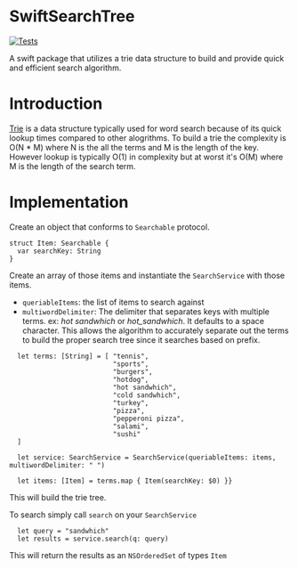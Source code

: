 # SwiftSearchTree

[![Tests](https://github.com/wvabrinskas/SwiftSearchTrie/actions/workflows/tests.yml/badge.svg?branch=main)](https://github.com/wvabrinskas/SwiftSearchTrie/actions/workflows/tests.yml)

A swift package that utilizes a trie data structure to build and provide quick and efficient search algorithm. 

# Introduction 

[Trie](https://en.wikipedia.org/wiki/Trie) is a data structure typically used for word search because of its quick lookup times compared to other alogrithms. To build a trie the complexity is O(N * M) where N is the all the terms and M is the length of the key. However lookup is typically O(1) in complexity but at worst it's O(M) where M is the length of the search term. 

# Implementation

Create an object that conforms to `Searchable` protocol. 

```
struct Item: Searchable {
  var searchKey: String
}
```

Create an array of those items and instantiate the `SearchService` with those items. 
- `queriableItems`: the list of items to search against 
- `multiwordDelimiter`: The delimiter that separates keys with multiple terms. ex: *hot sandwhich* or *hot_sandwhich*. It defaults to a space character. This allows the algorithm to accurately separate out the terms to build the proper search tree since it searches based on prefix. 

```
  let terms: [String] = [ "tennis",
                          "sports",
                          "burgers",
                          "hotdog",
                          "hot sandwhich",
                          "cold sandwhich",
                          "turkey",
                          "pizza",
                          "pepperoni pizza",
                          "salami",
                          "sushi"
  ]

  let service: SearchService = SearchService(queriableItems: items, multiwordDelimiter: " ")

  let items: [Item] = terms.map { Item(searchKey: $0) }}
  ```

This will build the trie tree. 

To search simply call `search` on your `SearchService`

```
  let query = "sandwhich"
  let results = service.search(q: query)
```

This will return the results as an `NSOrderedSet` of types `Item`
